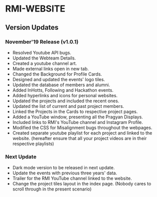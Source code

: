 # RMI-WEBSITE

## Version Updates

### November'19 Release (v1.0.1)

* Resolved Youtube API bugs.
* Updated the Webteam Details.
* Created a youtube channel art.
* Made external links open in new tab.
* Changed the Background for Profile Cards.
* Designed and updated the events' logo tiles.
* Updated the database of members and alumni.
* Added InHotts, Following and Hackathon events.
* Added hyperlinks and icons for personal websites.
* Updated the projects and included the recent ones.
* Updated the list of current and past project members.
* Linked the Projects in the Cards to respective project pages.
* Added a YouTube window, presenting all the Pragyan Displays.
* Included links to RMI's YouTube channel and Instagram Profile.
* Modified the CSS for Misalignment bugs throughout the webpages.
* Created separate youtube playlist for each project and linked to the website.
  (hereafter ensure that all your project videos are in their respective playlists)

### Next Update

* Dark mode version to be released in next update.
* Update the events with previous three years' data.
* Trailer for the RMI YouTube channel linked to the website.
* Change the project tiles layout in the index page. (Nobody cares to scroll through in the present scenario)
